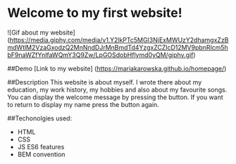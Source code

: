 # Welcome to my first website!
![Gif about my website] (https://media.giphy.com/media/v1.Y2lkPTc5MGI3NjExMWUzY2dhamgxZzBmdWtlM2VzaGxodzQ2MnNndDJrMnBmdTd4YzgxZCZlcD12MV9pbnRlcm5hbF9naWZfYnlfaWQmY3Q9Zw/LpGOSdobHflymd0yQM/giphy.gif)

##Demo
[Link to my website] (https://mariakarowska.github.io/homepage/)

##Description
This website is about myself. I wrote there about my education, my work history, my hobbies and also about my favourite songs.
You can display the welcome message by pressing the button. If you want to return to display my name press the button again.

##Techonolgies used:
- HTML
- CSS
- JS ES6 features
- BEM convention
